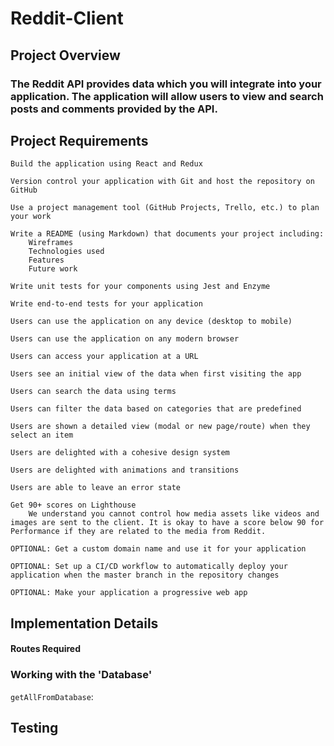 # Reddit-Client

## Project Overview
### The Reddit API provides data which you will integrate into your application. The application will allow users to view and search posts and comments provided by the API. 

## Project Requirements

    Build the application using React and Redux

    Version control your application with Git and host the repository on GitHub

    Use a project management tool (GitHub Projects, Trello, etc.) to plan your work

    Write a README (using Markdown) that documents your project including:
        Wireframes
        Technologies used
        Features
        Future work

    Write unit tests for your components using Jest and Enzyme

    Write end-to-end tests for your application

    Users can use the application on any device (desktop to mobile)

    Users can use the application on any modern browser

    Users can access your application at a URL

    Users see an initial view of the data when first visiting the app

    Users can search the data using terms

    Users can filter the data based on categories that are predefined

    Users are shown a detailed view (modal or new page/route) when they select an item

    Users are delighted with a cohesive design system

    Users are delighted with animations and transitions

    Users are able to leave an error state

    Get 90+ scores on Lighthouse
        We understand you cannot control how media assets like videos and images are sent to the client. It is okay to have a score below 90 for Performance if they are related to the media from Reddit.

    OPTIONAL: Get a custom domain name and use it for your application

    OPTIONAL: Set up a CI/CD workflow to automatically deploy your application when the master branch in the repository changes

    OPTIONAL: Make your application a progressive web app

## Implementation Details

#### Routes Required

### Working with the 'Database'

`getAllFromDatabase`:

## Testing

